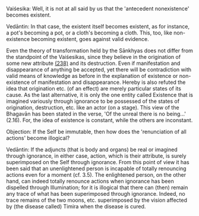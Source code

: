 Vaiśesika: Well, it is not at all said by us that the 'antecedent nonexistence' becomes existent.

Vedāntin: In that case, the existent itself becomes existent, as for instance, a pot's becoming a pot, or a cloth's becoming a cloth. This, too, like non-existence becoming existent, goes against valid evidence.

Even the theory of transformation held by the Sānkhyas does not differ from the standpoint of the Vaiśesikas, since they believe in the origination of some new attribute [\(238\)](#page--1-0) and its destruction. Even if manifestation and disappearance of anything be accepted, yet there will be contradiction with valid means of knowledge as before in the explanation of existence or non-existence of manifestation and disappearance. Hereby is also refuted the idea that origination etc. (of an effect) are merely particular states of its cause. As the last alternative, it is only the one entity called Existence that is imagined variously through ignorance to be possessed of the states of origination, destruction, etc. like an actor (on a stage). This view of the Bhagavān has been stated in the verse, 'Of the unreal there is no being...' (2.16). For, the idea of existence is constant, while the others are inconstant.

Objection: If the Self be immutable, then how does the 'renunciation of all actions' become illogical?

Vedāntin: If the adjuncts (that is body and organs) be real or imagined through ignorance, in either case, action, which is their attribute, is surely superimposed on the Self through ignorance. From this point of view it has been said that an unenlightened person is incapable of totally renouncing actions even for a moment (cf. 3.5). The enlightened person, on the other hand, can indeed totally renounce actions when ignorance has been dispelled through Illumination; for it is illogical that there can (then) remain any trace of what has been superimposed through ignorance. Indeed, no trace remains of the two moons, etc. superimposed by the vision affected by (the disease called) Timira when the disease is cured.